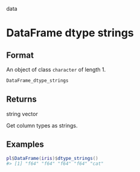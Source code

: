 data

# DataFrame dtype strings

## Format

An object of class `character` of length 1.

```r
DataFrame_dtype_strings
```

## Returns

string vector

Get column types as strings.

## Examples

<pre class='r-example'><code><span class='r-in'><span><span class='va'>pl</span><span class='op'>$</span><span class='fu'>DataFrame</span><span class='op'>(</span><span class='va'>iris</span><span class='op'>)</span><span class='op'>$</span><span class='fu'>dtype_strings</span><span class='op'>(</span><span class='op'>)</span></span></span>
<span class='r-out co'><span class='r-pr'>#&gt;</span> [1] "f64" "f64" "f64" "f64" "cat"</span>
 </code></pre>